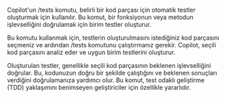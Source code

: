 Copilot'un /tests komutu, belirli bir kod parçası için otomatik testler oluşturmak için kullanılır. Bu komut, bir fonksiyonun veya metodun işlevselliğini doğrulamak için birim testler oluşturur.

Bu komutu kullanmak için, testlerin oluşturulmasını istediğiniz kod parçasını seçmeniz ve ardından /tests komutunu çalıştırmanız gerekir. Copilot, seçili kod parçasını analiz eder ve uygun birim testlerini oluşturur.

Oluşturulan testler, genellikle seçili kod parçasının beklenen işlevselliğini doğrular. Bu, kodunuzun doğru bir şekilde çalıştığını ve beklenen sonuçları verdiğini doğrulamanıza yardımcı olur. Bu komut, test odaklı geliştirme (TDD) yaklaşımını benimseyen geliştiriciler için özellikle yararlıdır.